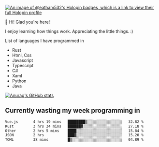 [![An image of @eatham532's Holopin badges, which is a link to view their full Holopin profile](https://holopin.me/eatham532)](https://holopin.io/@eatham532)


👋 Hi! Glad you're here!

I enjoy learning how things work. Appreciating the little things. :)


List of languages I have programmed in
- Rust
- Html, Css
- Javascript
- Typescript
- C#
- Xaml
- Python
- Java

[![Anurag's GitHub stats](https://github-readme-stats.vercel.app/api?username=Eatham532&theme=dark)](https://github.com/anuraghazra/github-readme-stats)


## Currently wasting my week programming in
<!--START_SECTION:waka-->

```txt
Vue.js       4 hrs 19 mins   ████████▒░░░░░░░░░░░░░░░░   32.82 %
Rust         3 hrs 34 mins   ██████▓░░░░░░░░░░░░░░░░░░   27.18 %
Other        2 hrs 5 mins    ████░░░░░░░░░░░░░░░░░░░░░   15.84 %
JSON         2 hrs           ███▓░░░░░░░░░░░░░░░░░░░░░   15.20 %
TOML         38 mins         █▒░░░░░░░░░░░░░░░░░░░░░░░   04.89 %
```

<!--END_SECTION:waka-->
